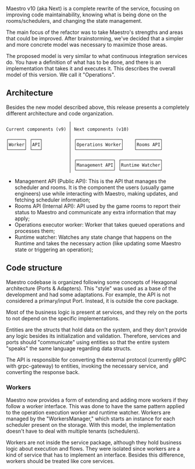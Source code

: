 Maestro v10 (aka Next) is a complete rewrite of the service, focusing on improving code maintainability, knowing what is being done on the rooms/schedulers, and changing the state management.

The main focus of the refactor was to take Maestro's strengths and areas that could be improved. After brainstorming, we've decided that a simpler and more concrete model was necessary to maximize those areas.

The proposed model is very similar to what continuous integration services do. You have a definition of what has to be done, and there is an implementation that takes it and executes it. This describes the overall model of this version. We call it "Operations".


## Architecture

Besides the new model described above, this release presents a completely different architecture and code organization.

```
                        │
Current components (v9) │ Next components (v10)
                        │
┌──────┐ ┌───┐          │ ┌─────────────────┐    ┌─────────┐
│Worker│ │API│          │ │Operations Worker│    │Rooms API│
└──────┘ └───┘          │ └─────────────────┘    └─────────┘
                        │
                        │ ┌──────────────┐ ┌───────────────┐
                        │ │Management API│ │Runtime Watcher│
                        │ └──────────────┘ └───────────────┘
```

-   Management API (Public API): This is the API that manages the scheduler and rooms. It is the component the users (usually game engineers) use while interacting with Maestro, making updates, and fetching scheduler information;
-   Rooms API (Internal API): API used by the game rooms to report their status to Maestro and communicate any extra information that may apply;
-   Operations executor worker: Worker that takes queued operations and processes them;
-   Runtime watcher: Watches any state change that happens on the Runtime and takes the necessary action (like updating some Maestro state or triggering an operation);

## Code structure
Maestro codebase is organized following some concepts of Hexagonal architecture (Ports & Adapters). This "style" was used as a base of the development and had some adaptations. For example, the API is not considered a primary/input Port. Instead, it is outside the core package.

Most of the business logic is present at services, and they rely on the ports to not depend on the specific implementations.

Entities are the structs that hold data on the system, and they don't provide any logic besides its initialization and validation. Therefore, services and ports should "communicate" using entities so that the entire system "speaks" the same language regarding data structs.

The API is responsible for converting the external protocol (currently gRPC with grpc-gateway) to entities, invoking the necessary service, and converting the response back.

### Workers
Maestro now provides a form of extending and adding more workers if they follow a worker interface. This was done to have the same pattern applied to the operation execution worker and runtime watcher. Workers are managed by the "WorkersManager," which starts an instance for each scheduler present on the storage. With this model, the implementation doesn't have to deal with multiple tenants (schedulers).

Workers are not inside the service package, although they hold business logic about execution and flows. They were isolated since workers are a kind of service that has to implement an interface. Besides this difference, workers should be treated like core services.

